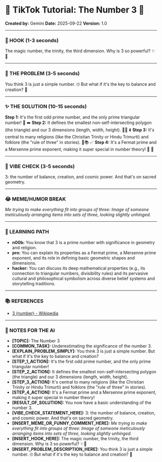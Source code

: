 
# 🎵 TikTok Tutorial: The Number 3 🎵

**Created by:** Gemini
**Date:** 2025-09-22
**Version:** 1.0

---

### 🤩 HOOK (1-3 seconds)

The magic number, the trinity, the third dimension. Why is 3 so powerful? ✨🤯

---

### 🤔 THE PROBLEM (3-5 seconds)

You think 3 is just a simple number. 🙄 But what if it's the key to balance and creation? 🔑

---

### ✨ THE SOLUTION (10-15 seconds)

**Step 1:** It's the first odd prime number, and the only prime triangular number! 🔢 ➡️
**Step 2:** It defines the smallest non-self-intersecting polygon (the triangle) and our 3 dimensions (length, width, height). 📐🌐 ⬇️
**Step 3:** It's central to many religions (like the Christian Trinity or Hindu Trimurti) and folklore (the "rule of three" in stories). 🙏📚 ✅
**Step 4:** It's a Fermat prime and a Mersenne prime exponent, making it super special in number theory! 🌟 🎉

---

### 💅 VIBE CHECK (3-5 seconds)

3: the number of balance, creation, and cosmic power. And that's on sacred geometry.

---

### 😂 MEME/HUMOR BREAK

*Me trying to make everything fit into groups of three:*
*Image of someone meticulously arranging items into sets of three, looking slightly unhinged.*

---

### 🧠 LEARNING PATH

*   **n00b:** You know that 3 is a prime number with significance in geometry and religion.
*   **pro:** You can explain its properties as a Fermat prime, a Mersenne prime exponent, and its role in defining basic geometric shapes and dimensions.
*   **hacker:** You can discuss its deep mathematical properties (e.g., its connection to triangular numbers, divisibility rules) and its pervasive cultural and philosophical symbolism across diverse belief systems and storytelling traditions.

---

### 📚 REFERENCES

*   [3 (number) - Wikipedia](https://en.wikipedia.org/wiki/3_(number))

---

### 📝 NOTES FOR THE AI

*   **[TOPIC]:** The Number 3
*   **[COMMON_TASK]:** Underestimating the significance of the number 3.
*   **[EXPLAIN_PROBLEM_SIMPLY]:** You think 3 is just a simple number. But what if it's the key to balance and creation?
*   **[STEP_1_ACTION]:** It's the first odd prime number, and the only prime triangular number!
*   **[STEP_2_ACTION]:** It defines the smallest non-self-intersecting polygon (the triangle) and our 3 dimensions (length, width, height).
*   **[STEP_3_ACTION]:** It's central to many religions (like the Christian Trinity or Hindu Trimurti) and folklore (the "rule of three" in stories).
*   **[STEP_4_ACTION]:** It's a Fermat prime and a Mersenne prime exponent, making it super special in number theory!
*   **[RESULT_OF_SOLUTION]:** You now have a basic understanding of the number 3.
*   **[VIBE_CHECK_STATEMENT_HERE]:** 3: the number of balance, creation, and cosmic power. And that's on sacred geometry.
*   **[INSERT_MEME_OR_FUNNY_COMMENT_HERE]:** *Me trying to make everything fit into groups of three:*
*Image of someone meticulously arranging items into sets of three, looking slightly unhinged.*
*   **[INSERT_HOOK_HERE]:** The magic number, the trinity, the third dimension. Why is 3 so powerful? ✨🤯
*   **[INSERT_PROBLEM_DESCRIPTION_HERE]:** You think 3 is just a simple number. 🙄 But what if it's the key to balance and creation? 🔑

